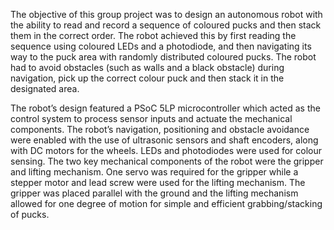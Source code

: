 The objective of this group project was to design an autonomous robot with the ability to read and record a sequence of coloured pucks and then stack them in the correct order. The robot achieved this by first reading the sequence using coloured LEDs and a photodiode, and then navigating its way to the puck area with randomly distributed coloured pucks. The robot had to avoid obstacles (such as walls and a black obstacle) during navigation, pick up the correct colour puck and then stack it in the designated area. 

The robot’s design featured a PSoC 5LP microcontroller which acted as the control system to process sensor inputs and actuate the mechanical components. The robot’s navigation, positioning and obstacle avoidance were enabled with the use of ultrasonic sensors and shaft encoders, along with DC motors for the wheels. LEDs and photodiodes were used for colour sensing. The two key mechanical components of the robot were the gripper and lifting mechanism. One servo was required for the gripper while a stepper motor and lead screw were used for the lifting mechanism. The gripper was placed parallel with the ground and the lifting mechanism allowed for one degree of motion for simple and efficient grabbing/stacking of pucks. 
